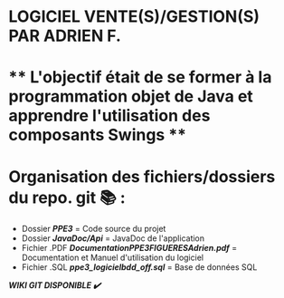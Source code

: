 # LOGICIEL VENTE(S)/GESTION(S) PAR ADRIEN F.

# ** L'objectif était de se former à la programmation objet de Java et apprendre l'utilisation des composants Swings **

# **Organisation des fichiers/dossiers du repo. git 📚 :**

  - Dossier ***PPE3*** = Code source du projet
  - Dossier ***JavaDoc/Api*** = JavaDoc de l'application 
  - Fichier .PDF ***DocumentationPPE3FIGUERESAdrien.pdf*** = Documentation et Manuel d'utilisation du logiciel
  - Fichier .SQL ***ppe3_logicielbdd_off.sql*** = Base de données SQL

***WIKI GIT DISPONIBLE ✔️***                                                                                                                                                       
